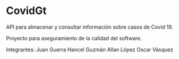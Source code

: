 # CovidGt
API para almacenar y consultar información sobre casos de Covid 19.

Proyecto para aseguramiento de la calidad del software.

Integrantes:
Juan Guerra
Hancel Guzm&aacute;n
Allan L&oacute;pez
Oscar V&aacute;squez
